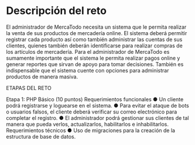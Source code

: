 <h1>Descripción del reto</h1>
El administrador de MercaTodo necesita un sistema que le permita realizar la venta de sus productos de mercadería online. El sistema deberá permitir registrar cada producto así como también administrar las cuentas de sus clientes, quienes también deberán identificarse para realizar compras de los artículos de mercadería. Para el administrador de MercaTodo es sumamente importante que el sistema le permita realizar pagos online y generar reportes que sirvan de apoyo para tomar decisiones. También es indispensable que el sistema cuente con opciones para administrar productos de manera masiva.

ETAPAS DEL RETO

Etapa 1: PHP Básico (10 puntos) Requerimientos funcionales ● Un cliente podrá registrarse y loguearse en el sistema. ● Para evitar el ataque de bots o usuarios falsos, el cliente deberá verificar su correo electrónico para completar el registro. ● El administrador podrá gestionar sus clientes de tal manera que pueda verlos, actualizarlos, habilitarlos e inhabilitarlos. Requerimientos técnicos ● Uso de migraciones para la creación de la estructura de base de datos.
